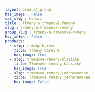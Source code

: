 ```yaml
---
layout: product_group
has_image : False
cat_slug : konici
title : Třmeny a třmenové řemeny
slug : trmeny-a-trmenove-remeny
group_slug : trmeny-a-trmenove-remeny
has_index : False
products:
  - slug: trmeny-barevne
    title: Třmeny barevné
    has_image: True
  - slug: trmenove-remeny-klasicke
    title: Třmenové řemeny klasické
    has_image: True
  - slug: trmenove-remeny-jednoremenne
    title: Třmenové řemeny jednořemenné
    has_image: False
---
```


